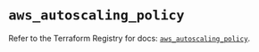 # `aws_autoscaling_policy`

Refer to the Terraform Registry for docs: [`aws_autoscaling_policy`](https://registry.terraform.io/providers/hashicorp/aws/5.68.0/docs/resources/autoscaling_policy).
